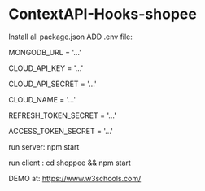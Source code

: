 # ContextAPI-Hooks-shopee

Install all package.json
ADD .env file:


MONGODB_URL = '...' 


CLOUD_API_KEY = '...' 


CLOUD_API_SECRET = '...' 


CLOUD_NAME = '...' 


REFRESH_TOKEN_SECRET = '...' 
 
 
ACCESS_TOKEN_SECRET = '...'
 
 
run server: npm start 
 
 
run client : cd shoppee && npm start



DEMO at: <https://www.w3schools.com/>

